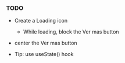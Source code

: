 ### TODO

- Create a Loading icon
  - While loading, block the Ver mas button
- center the Ver mas button

- Tip: use useState() hook
